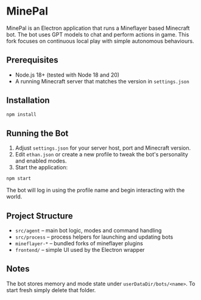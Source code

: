 # MinePal

MinePal is an Electron application that runs a Mineflayer based Minecraft bot. The bot uses GPT models to chat and perform actions in game. This fork focuses on continuous local play with simple autonomous behaviours.

## Prerequisites

- Node.js 18+ (tested with Node 18 and 20)
- A running Minecraft server that matches the version in `settings.json`

## Installation

```bash
npm install
```

## Running the Bot

1. Adjust `settings.json` for your server host, port and Minecraft version.
2. Edit `ethan.json` or create a new profile to tweak the bot's personality and enabled modes.
3. Start the application:

```bash
npm start
```

The bot will log in using the profile name and begin interacting with the world.

## Project Structure

- `src/agent` – main bot logic, modes and command handling
- `src/process` – process helpers for launching and updating bots
- `mineflayer-*` – bundled forks of mineflayer plugins
- `frontend/` – simple UI used by the Electron wrapper

## Notes

The bot stores memory and mode state under `userDataDir/bots/<name>`. To start fresh simply delete that folder.

